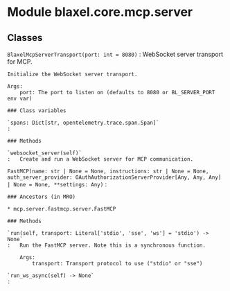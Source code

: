 Module blaxel.core.mcp.server
=============================

Classes
-------

`BlaxelMcpServerTransport(port: int = 8080)`
:   WebSocket server transport for MCP.
    
    Initialize the WebSocket server transport.
    
    Args:
        port: The port to listen on (defaults to 8080 or BL_SERVER_PORT env var)

    ### Class variables

    `spans: Dict[str, opentelemetry.trace.span.Span]`
    :

    ### Methods

    `websocket_server(self)`
    :   Create and run a WebSocket server for MCP communication.

`FastMCP(name: str | None = None, instructions: str | None = None, auth_server_provider: OAuthAuthorizationServerProvider[Any, Any, Any] | None = None, **settings: Any)`
:   

    ### Ancestors (in MRO)

    * mcp.server.fastmcp.server.FastMCP

    ### Methods

    `run(self, transport: Literal['stdio', 'sse', 'ws'] = 'stdio') ‑> None`
    :   Run the FastMCP server. Note this is a synchronous function.
        
        Args:
            transport: Transport protocol to use ("stdio" or "sse")

    `run_ws_async(self) ‑> None`
    :
